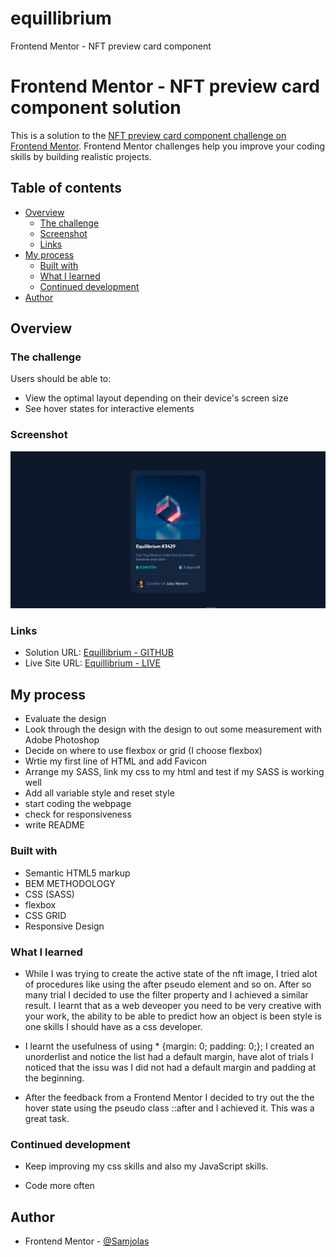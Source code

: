 # equillibrium
Frontend Mentor - NFT preview card component
# Frontend Mentor - NFT preview card component solution

This is a solution to the [NFT preview card component challenge on Frontend Mentor](https://www.frontendmentor.io/challenges/nft-preview-card-component-SbdUL_w0U). Frontend Mentor challenges help you improve your coding skills by building realistic projects. 



## Table of contents

- [Overview](#overview)
  - [The challenge](#the-challenge)
  - [Screenshot](#screenshot)
  - [Links](#links)
- [My process](#my-process)
  - [Built with](#built-with)
  - [What I learned](#what-i-learned)
  - [Continued development](#continued-development)
- [Author](#author)

## Overview

### The challenge

Users should be able to:

- View the optimal layout depending on their device's screen size
- See hover states for interactive elements

### Screenshot

![](images/Screenshot.png)


### Links

- Solution URL: [Equillibrium - GITHUB](https://github.com/Samjolas/equillibrium)
- Live Site URL: [Equillibrium - LIVE](https://samjolas.github.io/equillibrium)

## My process
- Evaluate the design 
- Look through the design with the design to out some measurement with Adobe Photoshop
- Decide on where to use flexbox or grid (I choose flexbox)
- Wrtie my first line of HTML and add Favicon
- Arrange my SASS, link my css to my html and test if my SASS is working well 
- Add all variable style and reset style 
- start coding the webpage 
- check for responsiveness 
- write README

### Built with

- Semantic HTML5 markup
- BEM METHODOLOGY
- CSS (SASS)
- flexbox
- CSS GRID
- Responsive Design

### What I learned

- While I was trying to create the active state of the nft image, I tried alot of procedures like using the after pseudo element and so on. 
After so many trial I decided to use the filter property and I achieved a similar result. 
I learnt that as a web deveoper you need to be very creative with your work, the ability to be able to predict how an object is been style is one skills I should have as a css developer. 

- I learnt the usefulness of using * {margin: 0; padding: 0;}; I created an unorderlist and notice the list had a default margin, have alot of trials I noticed that the issu was I did not had a default margin and padding at the beginning.

- After the feedback from a Frontend Mentor I decided to try out the the hover state using the pseudo class ::after and I achieved it. This was a great task. 

### Continued development

- Keep improving my css skills and also my JavaScript skills. 

- Code more often 



## Author

- Frontend Mentor - [@Samjolas](https://www.frontendmentor.io/profile/Samjolas)


